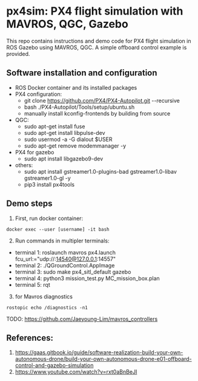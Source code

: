 # px4sim: PX4 flight simulation with MAVROS, QGC, Gazebo

This repo contains instructions and demo code for PX4 flight simulation in ROS Gazebo using MAVROS, QGC. A simple offboard control example is provided. 

## Software installation and configuration

- ROS Docker container and its installed packages
- PX4 configuration:
    - git clone https://github.com/PX4/PX4-Autopilot.git --recursive
    - bash ./PX4-Autopilot/Tools/setup/ubuntu.sh
    - manually install kconfig-frontends by building from source
- QGC:
    - sudo apt-get install fuse
    - sudo apt-get install libpulse-dev
    - sudo usermod -a -G dialout $USER
    - sudo apt-get remove modemmanager -y
- PX4 for gazebo
    - sudo apt install libgazebo9-dev
- others:
    - sudo apt install gstreamer1.0-plugins-bad gstreamer1.0-libav gstreamer1.0-gl -y
    - pip3 install px4tools

## Demo steps
1. First, run docker container: 
```
docker exec --user [username] -it bash
```

2. Run commands in multipler terminals:
- terminal 1: roslaunch mavros px4.launch fcu_url:="udp://:14540@127.0.0.1:14557"
- terminal 2: ./QGroundControl.AppImage
- terminal 3: sudo make px4_sitl_default gazebo
- terminal 4: python3 mission_test.py MC_mission_box.plan
- terminal 5: rqt

3. for Mavros diagnostics
```
rostopic echo /diagnostics -n1
```

TODO: https://github.com/Jaeyoung-Lim/mavros_controllers

## References:

1. https://gaas.gitbook.io/guide/software-realization-build-your-own-autonomous-drone/build-your-own-autonomous-drone-e01-offboard-control-and-gazebo-simulation
2. https://www.youtube.com/watch?v=rxt0aBnBeJI
